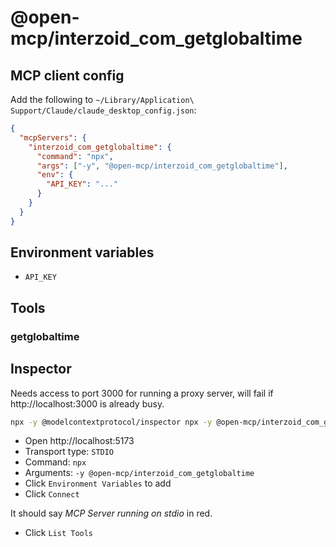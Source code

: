 # @open-mcp/interzoid_com_getglobaltime

## MCP client config

Add the following to `~/Library/Application\ Support/Claude/claude_desktop_config.json`:

```json
{
  "mcpServers": {
    "interzoid_com_getglobaltime": {
      "command": "npx",
      "args": ["-y", "@open-mcp/interzoid_com_getglobaltime"],
      "env": {
        "API_KEY": "..."
      }
    }
  }
}
```

## Environment variables

- `API_KEY`

## Tools

### getglobaltime

## Inspector

Needs access to port 3000 for running a proxy server, will fail if http://localhost:3000 is already busy.

```bash
npx -y @modelcontextprotocol/inspector npx -y @open-mcp/interzoid_com_getglobaltime
```

- Open http://localhost:5173
- Transport type: `STDIO`
- Command: `npx`
- Arguments: `-y @open-mcp/interzoid_com_getglobaltime`
- Click `Environment Variables` to add
- Click `Connect`

It should say _MCP Server running on stdio_ in red.

- Click `List Tools`
